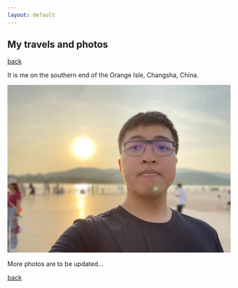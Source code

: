 ```yaml
---
layout: default
---
```


## My travels and photos 

[back](./)

It is me on the southern end of the Orange Isle, Changsha, China.

![travel(1)](./imgs/travel1.jpg)

More photos are to be updated...

[back](./)
